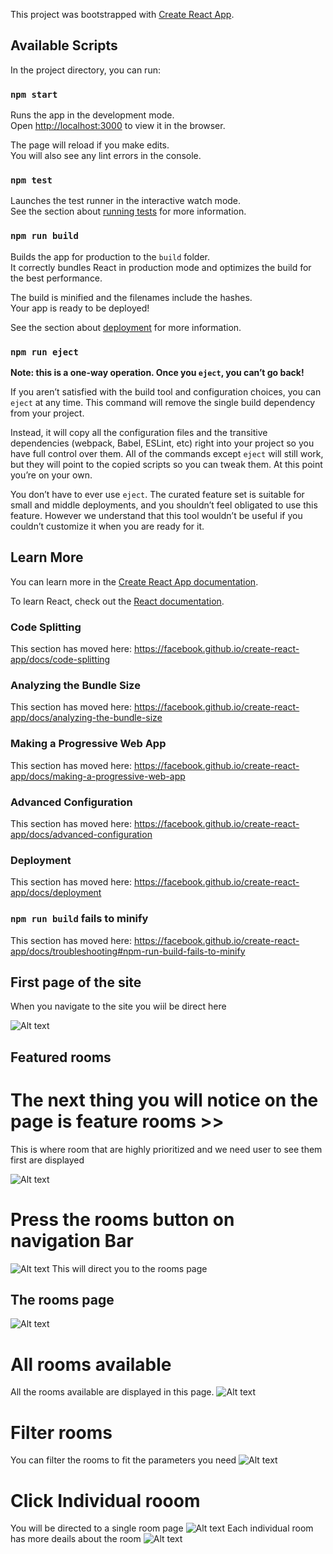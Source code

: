 This project was bootstrapped with [Create React App](https://github.com/facebook/create-react-app).

## Available Scripts

In the project directory, you can run:

### `npm start`

Runs the app in the development mode.<br />
Open [http://localhost:3000](http://localhost:3000) to view it in the browser.

The page will reload if you make edits.<br />
You will also see any lint errors in the console.

### `npm test`

Launches the test runner in the interactive watch mode.<br />
See the section about [running tests](https://facebook.github.io/create-react-app/docs/running-tests) for more information.

### `npm run build`

Builds the app for production to the `build` folder.<br />
It correctly bundles React in production mode and optimizes the build for the best performance.

The build is minified and the filenames include the hashes.<br />
Your app is ready to be deployed!

See the section about [deployment](https://facebook.github.io/create-react-app/docs/deployment) for more information.

### `npm run eject`

**Note: this is a one-way operation. Once you `eject`, you can’t go back!**

If you aren’t satisfied with the build tool and configuration choices, you can `eject` at any time. This command will remove the single build dependency from your project.

Instead, it will copy all the configuration files and the transitive dependencies (webpack, Babel, ESLint, etc) right into your project so you have full control over them. All of the commands except `eject` will still work, but they will point to the copied scripts so you can tweak them. At this point you’re on your own.

You don’t have to ever use `eject`. The curated feature set is suitable for small and middle deployments, and you shouldn’t feel obligated to use this feature. However we understand that this tool wouldn’t be useful if you couldn’t customize it when you are ready for it.

## Learn More

You can learn more in the [Create React App documentation](https://facebook.github.io/create-react-app/docs/getting-started).

To learn React, check out the [React documentation](https://reactjs.org/).

### Code Splitting

This section has moved here: https://facebook.github.io/create-react-app/docs/code-splitting

### Analyzing the Bundle Size

This section has moved here: https://facebook.github.io/create-react-app/docs/analyzing-the-bundle-size

### Making a Progressive Web App

This section has moved here: https://facebook.github.io/create-react-app/docs/making-a-progressive-web-app

### Advanced Configuration

This section has moved here: https://facebook.github.io/create-react-app/docs/advanced-configuration

### Deployment

This section has moved here: https://facebook.github.io/create-react-app/docs/deployment

### `npm run build` fails to minify

This section has moved here: https://facebook.github.io/create-react-app/docs/troubleshooting#npm-run-build-fails-to-minify

## First page of the site

When you navigate to the site you wiil be direct here

![Alt text](../src/Githubpic/Home-page.png?raw=true "HomePage")

## Featured rooms

# The next thing you will notice on the page is feature rooms >>
This is where room that are highly prioritized and we need user to see them  first are displayed

![Alt text](../src/Githubpic/featured-rooms.png?raw=true "Featured")


# Press the rooms button on navigation Bar
![Alt text](../src/Githubpic/Roombtn.png?raw=true "Button")
This will direct you to the rooms page

## The rooms page

![Alt text](../src/Githubpic/Room-page.png?raw=true "Rooms")

# All rooms available

 All the rooms available are displayed in this page.
 ![Alt text](../src/Githubpic/Displayed-rooms.png?raw=true "Rooms")


# Filter rooms
You can filter the rooms to fit the parameters you need
![Alt text](../src/Githubpic/search-filter.png?raw=true "Search bar")


# Click Individual rooom
You  will be directed to a single room page
![Alt text](../src/Githubpic/individual-room-page.png?raw=true "Single room")
Each individual room has more deails about the room
![Alt text](../src/Githubpic/more-detail-room.png?raw=true "details")

